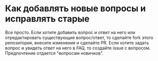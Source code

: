 # Как добавлять новые вопросы и исправлять старые

Все просто. Если хотите добавить вопрос и ответ на него или отредактировать существующие вопрос/ответ, то сделайте fork этого репозитория, внесите изменения и сделайте PR. Если хотите задать вопрос и увидеть ответ на него в FAQ, то создайте issue c вопросом. Предпочтение отдается "вопросам новичков".
